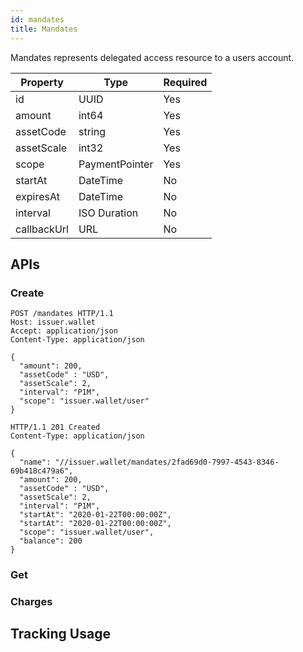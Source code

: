 ```yaml
---
id: mandates
title: Mandates
---
```


<!--
Note to self: check this out https://stripe.com/docs/api/mandates/object
* Nice properties to have: 
    * Acceptance
    * status
    * Multiuse? Not sure if this is needed but could be nice
-->

Mandates represents delegated access resource to a users account.

| Property    | Type           | Required |
|-------------|----------------|----------|
| id          | UUID           | Yes      |
| amount      | int64          | Yes      |
| assetCode   | string         | Yes      |
| assetScale  | int32          | Yes      |
| scope       | PaymentPointer | Yes      |
| startAt     | DateTime       | No       |
| expiresAt   | DateTime       | No       |
| interval    | ISO Duration   | No       |
| callbackUrl | URL            | No       |


## APIs

### Create

```http
POST /mandates HTTP/1.1
Host: issuer.wallet
Accept: application/json
Content-Type: application/json

{
  "amount": 200,
  "assetCode" : "USD",
  "assetScale": 2,
  "interval": "P1M",
  "scope": "issuer.wallet/user"
}
```

```http
HTTP/1.1 201 Created
Content-Type: application/json

{
  "name": "//issuer.wallet/mandates/2fad69d0-7997-4543-8346-69b418c479a6",
  "amount": 200,
  "assetCode" : "USD",
  "assetScale": 2,
  "interval": "P1M",
  "startAt": "2020-01-22T00:00:00Z",
  "startAt": "2020-01-22T00:00:00Z",
  "scope": "issuer.wallet/user",
  "balance": 200
}
```

### Get

### Charges

## Tracking Usage

